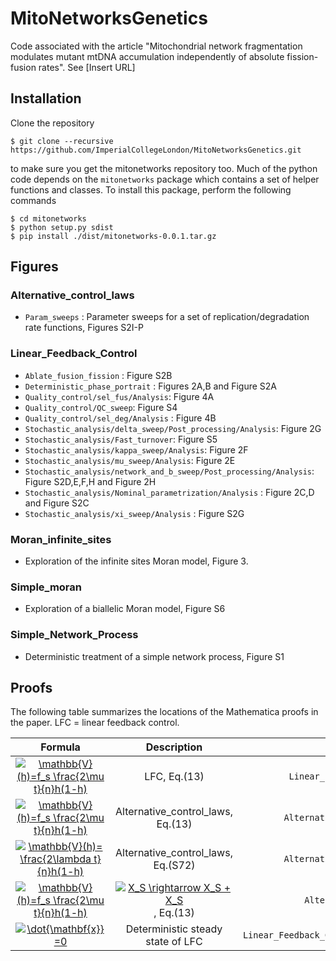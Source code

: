 # MitoNetworksGenetics

Code associated with the article "Mitochondrial network fragmentation modulates mutant mtDNA accumulation independently of absolute fission-fusion rates". See
[Insert URL]

## Installation

Clone the repository

```
$ git clone --recursive https://github.com/ImperialCollegeLondon/MitoNetworksGenetics.git
```

to make sure you get the mitonetworks repository too. Much of the python code depends on the `mitonetworks` package which contains a set of helper functions and classes. To install this package, perform the following commands

```
$ cd mitonetworks
$ python setup.py sdist
$ pip install ./dist/mitonetworks-0.0.1.tar.gz
```

## Figures

### Alternative_control_laws

- `Param_sweeps` : Parameter sweeps for a set of replication/degradation rate functions, Figures S2I-P


### Linear_Feedback_Control

- `Ablate_fusion_fission` : Figure S2B
- `Deterministic_phase_portrait` : Figures 2A,B and Figure S2A
- `Quality_control/sel_fus/Analysis`: Figure 4A
- `Quality_control/QC_sweep`: Figure S4
- `Quality_control/sel_deg/Analysis` : Figure 4B
- `Stochastic_analysis/delta_sweep/Post_processing/Analysis`: Figure 2G
- `Stochastic_analysis/Fast_turnover`: Figure S5
- `Stochastic_analysis/kappa_sweep/Analysis`: Figure 2F
- `Stochastic_analysis/mu_sweep/Analysis`: Figure 2E
- `Stochastic_analysis/network_and_b_sweep/Post_processing/Analysis`: Figure S2D,E,F,H and Figure 2H
- `Stochastic_analysis/Nominal_parametrization/Analysis` : Figure 2C,D and Figure S2C
- `Stochastic_analysis/xi_sweep/Analysis` : Figure S2G

### Moran_infinite_sites

 - Exploration of the infinite sites Moran model, Figure 3.

### Simple_moran

 - Exploration of a biallelic Moran model, Figure S6

### Simple_Network_Process

- Deterministic treatment of a simple network process, Figure S1

## Proofs

The following table summarizes the locations of the Mathematica proofs in the paper. LFC = linear feedback control.

| Formula | Description | Directory|
|:-------:|:-----------:|:--------:|
<a href="http://www.codecogs.com/eqnedit.php?latex=\mathbb{V}(h)=f_s&space;\frac{2\mu&space;t}{n}h(1-h)" target="_blank"><img src="http://latex.codecogs.com/gif.latex?\mathbb{V}(h)=f_s&space;\frac{2\mu&space;t}{n}h(1-h)" title="\mathbb{V}(h)=f_s \frac{2\mu t}{n}h(1-h)" /></a> | LFC, Eq.(13) |	`Linear_Feedback_Control/Proof_Vh` |
<a href="http://www.codecogs.com/eqnedit.php?latex=\mathbb{V}(h)=f_s&space;\frac{2\mu&space;t}{n}h(1-h)" target="_blank"><img src="http://latex.codecogs.com/gif.latex?\mathbb{V}(h)=f_s&space;\frac{2\mu&space;t}{n}h(1-h)" title="\mathbb{V}(h)=f_s \frac{2\mu t}{n}h(1-h)" /></a>  | Alternative_control_laws, Eq.(13) | `Alternative_control_laws/Vh_proofs`
<a href="http://www.codecogs.com/eqnedit.php?latex=\mathbb{V}(h)=&space;\frac{2\lambda&space;t}{n}h(1-h)" target="_blank"><img src="http://latex.codecogs.com/gif.latex?\mathbb{V}(h)=&space;\frac{2\lambda&space;t}{n}h(1-h)" title="\mathbb{V}(h)= \frac{2\lambda t}{n}h(1-h)" /></a> | Alternative_control_laws, Eq.(S72) | `Alternative_control_laws/Vh_proofs`
<a href="http://www.codecogs.com/eqnedit.php?latex=\mathbb{V}(h)=f_s&space;\frac{2\mu&space;t}{n}h(1-h)" target="_blank"><img src="http://latex.codecogs.com/gif.latex?\mathbb{V}(h)=f_s&space;\frac{2\mu&space;t}{n}h(1-h)" title="\mathbb{V}(h)=f_s \frac{2\mu t}{n}h(1-h)" /></a> | <a href="http://www.codecogs.com/eqnedit.php?latex=X_S&space;\rightarrow&space;X_S&space;&plus;&space;X_S" target="_blank"><img src="http://latex.codecogs.com/gif.latex?X_S&space;\rightarrow&space;X_S&space;&plus;&space;X_S" title="X_S \rightarrow X_S + X_S" /></a> , Eq.(13)| `Alternative_model_vh_proof`
<a href="http://www.codecogs.com/eqnedit.php?latex=\dot{\mathbf{x}}=0" target="_blank"><img src="http://latex.codecogs.com/gif.latex?\dot{\mathbf{x}}=0" title="\dot{\mathbf{x}}=0" /></a> | Deterministic steady state of LFC | `Linear_Feedback_Control/Deterministic_Steady_State`
